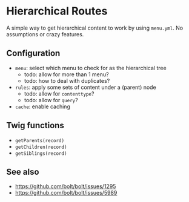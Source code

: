 # Hierarchical Routes

A simple way to get hierarchical content to work by using `menu.yml`.
No assumptions or crazy features.


## Configuration

- `menu`: select which menu to check for as the hierarchical tree
  - todo: allow for more than 1 menu?
  - todo: how to deal with duplicates?
- `rules`: apply some sets of content under a (parent) node
  - todo: allow for `contenttype`?
  - todo: allow for `query`?
- `cache`: enable caching


## Twig functions

- `getParents(record)`
- `getChildren(record)`
- `getSiblings(record)`


## See also

- https://github.com/bolt/bolt/issues/1295
- https://github.com/bolt/bolt/issues/5989
